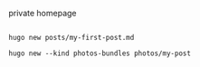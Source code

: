private homepage

```shell

hugo new posts/my-first-post.md

hugo new --kind photos-bundles photos/my-post

```